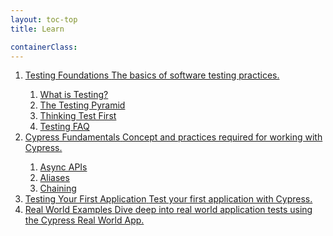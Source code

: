 ```yaml
---
layout: toc-top
title: Learn

containerClass:
---
```


<!-- This example requires Tailwind CSS v2.0+ -->
<nav aria-label="Progress">
  <ol class="overflow-hidden">
    <li class="relative pb-10">
      <div class="-ml-px absolute mt-0.5 top-4 left-4 w-0.5 h-full bg-indigo-600" aria-hidden="true"></div>
      <!-- Complete Step -->
      <a href="#" class="relative flex items-start group" style="border-bottom: 0;">
        <span class="h-9 flex items-center">
          <span class="relative z-10 w-8 h-8 flex items-center justify-center bg-indigo-600 rounded-full group-hover:bg-indigo-800">
            <!-- Heroicon name: solid/check -->
            <icon name="check" color="white"></icon>
          </span>
        </span>
        <span class="ml-4 min-w-0 flex flex-col">
          <span class="text-xs font-semibold tracking-wide uppercase">Testing Foundations</span>
          <span class="text-sm text-gray-500">The basics of software testing practices.</span>
        </span>
      </a>
      <nav aria-label="TestingFoundations" class="pt-10 pl-5">
        <ol class="overflow-hidden">
          <li class="relative pb-10">
            <div class="-ml-px absolute mt-0.5 top-4 left-4 w-0.5 h-full bg-gray-300" aria-hidden="true"></div>
            <!-- Complete Step -->
            <a href="#" class="relative flex items-start group" style="border-bottom: 0;">
              <span class="h-9 flex items-center">
                <span class="relative z-10 w-8 h-8 flex items-center justify-center bg-indigo-600 rounded-full group-hover:bg-indigo-800">
                  <!-- Heroicon name: solid/check -->
                  <icon name="check" color="white"></icon>
                </span>
              </span>
              <span class="ml-4 min-w-0 flex flex-col">
                <span class="text-xs font-semibold tracking-wide uppercase">What is Testing?</span>
              </span>
            </a>
          </li>
          <li class="relative pb-10">
            <div class="-ml-px absolute mt-0.5 top-4 left-4 w-0.5 h-full bg-gray-300" aria-hidden="true"></div>
            <!-- Complete Step -->
            <a href="#" class="relative flex items-start group" style="border-bottom: 0;">
              <span class="h-9 flex items-center">
                <span class="relative z-10 w-8 h-8 flex items-center justify-center bg-indigo-600 rounded-full group-hover:bg-indigo-800">
                  <!-- Heroicon name: solid/check -->
                  <icon name="check" color="white"></icon>
                </span>
              </span>
              <span class="ml-4 min-w-0 flex flex-col">
                <span class="text-xs font-semibold tracking-wide uppercase">The Testing Pyramid</span>
              </span>
            </a>
          </li>
          <li class="relative pb-10">
            <div class="-ml-px absolute mt-0.5 top-4 left-4 w-0.5 h-full bg-gray-300" aria-hidden="true"></div>
            <!-- Current Step -->
            <a href="#" class="relative flex items-start group" style="border-bottom: 0" aria-current="step">
              <span class="h-9 flex items-center" aria-hidden="true">
                <span class="relative z-10 w-8 h-8 flex items-center justify-center bg-white border-2 border-indigo-600 rounded-full">
                  <span class="h-2.5 w-2.5 bg-indigo-600 rounded-full"></span>
                </span>
              </span>
              <span class="ml-4 min-w-0 flex flex-col">
                <span class="text-xs font-semibold tracking-wide uppercase text-indigo-600">Thinking Test First</span>
              </span>
            </a>
          </li>
          <li class="relative">
            <!-- Upcoming Step -->
            <a href="#" class="relative flex items-start group" style="border-bottom: 0">
              <span class="h-9 flex items-center" aria-hidden="true">
                <span class="relative z-10 w-8 h-8 flex items-center justify-center bg-white border-2 border-gray-300 rounded-full group-hover:border-gray-400">
                  <span class="h-2.5 w-2.5 bg-transparent rounded-full group-hover:bg-gray-300"></span>
                </span>
              </span>
              <span class="ml-4 min-w-0 flex flex-col">
                <span class="text-xs font-semibold tracking-wide uppercase text-gray-500">Testing FAQ</span>
              </span>
            </a>
          </li>
        </ol>
      </nav>
    </li>
    <li class="relative pb-10">
      <div class="-ml-px absolute mt-0.5 top-4 left-4 w-0.5 h-full bg-gray-300" aria-hidden="true"></div>
            <!-- Upcoming Step -->
            <a href="#" class="relative flex items-start group" style="border-bottom: 0">
              <span class="h-9 flex items-center" aria-hidden="true">
                <span class="relative z-10 w-8 h-8 flex items-center justify-center bg-white border-2 border-gray-300 rounded-full group-hover:border-gray-400">
                  <span class="h-2.5 w-2.5 bg-transparent rounded-full group-hover:bg-gray-300"></span>
                </span>
              </span>
              <span class="ml-4 min-w-0 flex flex-col">
          <span class="text-xs font-semibold tracking-wide uppercase text-indigo-600">Cypress Fundamentals</span>
          <span class="text-sm text-gray-500">Concept and practices required for working with Cypress.</span>
              </span>
            </a>
      <nav aria-label="CypressFundamentals" class="pt-10 pl-5">
        <ol class="overflow-hidden">
          <li class="relative pb-10">
            <div class="-ml-px absolute mt-0.5 top-4 left-4 w-0.5 h-full bg-gray-300" aria-hidden="true"></div>
            <!-- Upcoming Step -->
            <a href="#" class="relative flex items-start group" style="border-bottom: 0">
              <span class="h-9 flex items-center" aria-hidden="true">
                <span class="relative z-10 w-8 h-8 flex items-center justify-center bg-white border-2 border-gray-300 rounded-full group-hover:border-gray-400">
                  <span class="h-2.5 w-2.5 bg-transparent rounded-full group-hover:bg-gray-300"></span>
                </span>
              </span>
              <span class="ml-4 min-w-0 flex flex-col">
                <span class="text-xs font-semibold tracking-wide uppercase text-gray-500">Async APIs</span>
              </span>
            </a>
          </li>
          <li class="relative pb-10">
            <div class="-ml-px absolute mt-0.5 top-4 left-4 w-0.5 h-full bg-gray-300" aria-hidden="true"></div>
            <!-- Upcoming Step -->
            <a href="#" class="relative flex items-start group" style="border-bottom: 0">
              <span class="h-9 flex items-center" aria-hidden="true">
                <span class="relative z-10 w-8 h-8 flex items-center justify-center bg-white border-2 border-gray-300 rounded-full group-hover:border-gray-400">
                  <span class="h-2.5 w-2.5 bg-transparent rounded-full group-hover:bg-gray-300"></span>
                </span>
              </span>
              <span class="ml-4 min-w-0 flex flex-col">
                <span class="text-xs font-semibold tracking-wide uppercase text-gray-500">Aliases</span>
              </span>
            </a>
          </li>
          <li class="relative">
            <!-- Upcoming Step -->
            <a href="#" class="relative flex items-start group" style="border-bottom: 0">
              <span class="h-9 flex items-center" aria-hidden="true">
                <span class="relative z-10 w-8 h-8 flex items-center justify-center bg-white border-2 border-gray-300 rounded-full group-hover:border-gray-400">
                  <span class="h-2.5 w-2.5 bg-transparent rounded-full group-hover:bg-gray-300"></span>
                </span>
              </span>
              <span class="ml-4 min-w-0 flex flex-col">
                <span class="text-xs font-semibold tracking-wide uppercase text-gray-500">Chaining</span>
              </span>
            </a>
          </li>
        </ol>
      </nav>
    </li>
    <li class="relative pb-10">
      <div class="-ml-px absolute mt-0.5 top-4 left-4 w-0.5 h-full bg-gray-300" aria-hidden="true"></div>
      <!-- Upcoming Step -->
      <a href="#" class="relative flex items-start group" style="border-bottom: 0">
        <span class="h-9 flex items-center" aria-hidden="true">
          <span class="relative z-10 w-8 h-8 flex items-center justify-center bg-white border-2 border-gray-300 rounded-full group-hover:border-gray-400">
            <span class="h-2.5 w-2.5 bg-transparent rounded-full group-hover:bg-gray-300"></span>
          </span>
        </span>
        <span class="ml-4 min-w-0 flex flex-col">
          <span class="text-xs font-semibold tracking-wide uppercase text-gray-500">Testing Your First Application</span>
          <span class="text-sm text-gray-500">Test your first application with Cypress.</span>
        </span>
      </a>
    </li>
    <li class="relative">
      <!-- Upcoming Step -->
      <a href="#" class="relative flex items-start group" style="border-bottom: 0">
        <span class="h-9 flex items-center" aria-hidden="true">
          <span class="relative z-10 w-8 h-8 flex items-center justify-center bg-white border-2 border-gray-300 rounded-full group-hover:border-gray-400">
            <span class="h-2.5 w-2.5 bg-transparent rounded-full group-hover:bg-gray-300"></span>
          </span>
        </span>
        <span class="ml-4 min-w-0 flex flex-col">
          <span class="text-xs font-semibold tracking-wide uppercase text-gray-500">Real World Examples</span>
          <span class="text-sm text-gray-500">Dive deep into real world application tests using the Cypress Real World App.</span>
        </span>
      </a>
    </li>
  </ol>
</nav>
